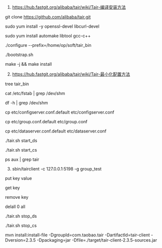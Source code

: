 
1. https://hub.fastgit.org/alibaba/tair/wiki/Tair-编译安装方法

git clone https://github.com/alibaba/tair.git

sudo yum install -y openssl-devel libcurl-devel


sudo yum install automake libtool gcc-c++

./configure --prefix=/home/op/soft/tair_bin

./bootstrap.sh


make -j && make install


2. https://hub.fastgit.org/alibaba/tair/wiki/Tair-最小化配置方法


tree tair_bin

cat /etc/fstab | grep /dev/shm

df -h | grep /dev/shm

cp etc/configserver.conf.default etc/configserver.conf

cp etc/group.conf.default etc/group.conf

cp etc/dataserver.conf.default etc/dataserver.conf



./tair.sh start_ds

./tair.sh start_cs

ps aux | grep tair


3. sbin/tairclient -c 127.0.0.1:5198 -g group_test

 put key value

 get key

 remove key

 delall 0 all

 ./tair.sh stop_ds

 ./tair.sh stop_cs













mvn install:install-file -DgroupId=com.taobao.tair -DartifactId=tair-client -Dversion=2.3.5 -Dpackaging=jar -Dfile=./target/tair-client-2.3.5-sources.jar
